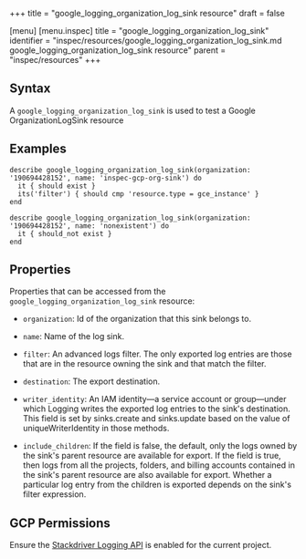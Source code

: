 +++
title = "google_logging_organization_log_sink resource"
draft = false

[menu]
  [menu.inspec]
    title = "google_logging_organization_log_sink"
    identifier = "inspec/resources/google_logging_organization_log_sink.md google_logging_organization_log_sink resource"
    parent = "inspec/resources"
+++


## Syntax
A `google_logging_organization_log_sink` is used to test a Google OrganizationLogSink resource

## Examples
```
describe google_logging_organization_log_sink(organization: '190694428152', name: 'inspec-gcp-org-sink') do
  it { should exist }
  its('filter') { should cmp 'resource.type = gce_instance' }
end

describe google_logging_organization_log_sink(organization: '190694428152', name: 'nonexistent') do
  it { should_not exist }
end
```

## Properties
Properties that can be accessed from the `google_logging_organization_log_sink` resource:


  * `organization`: Id of the organization that this sink belongs to.

  * `name`: Name of the log sink.

  * `filter`: An advanced logs filter. The only exported log entries are those that are in the resource owning the sink and that match the filter.

  * `destination`: The export destination.

  * `writer_identity`: An IAM identity—a service account or group—under which Logging writes the exported log entries to the sink's destination. This field is set by sinks.create and sinks.update based on the value of uniqueWriterIdentity in those methods.

  * `include_children`: If the field is false, the default, only the logs owned by the sink's parent resource are available for export. If the field is true, then logs from all the projects, folders, and billing accounts contained in the sink's parent resource are also available for export. Whether a particular log entry from the children is exported depends on the sink's filter expression.


## GCP Permissions

Ensure the [Stackdriver Logging API](https://console.cloud.google.com/apis/library/logging.googleapis.com/) is enabled for the current project.
